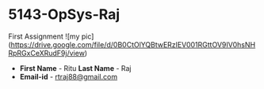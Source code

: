 # 5143-OpSys-Raj
 First Assignment
 ![my pic] (https://drive.google.com/file/d/0B0CtOlYQBtwERzlEV001RGttOV9IV0hsNHRpRGxCeXRudF9j/view)
- **First Name** - Ritu  **Last Name** - Raj
- **Email-id** - rtraj88@gmail.com
